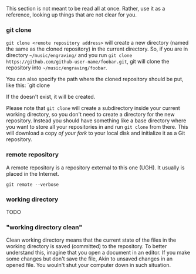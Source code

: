 This section is not meant to be read all at once.  Rather, use it as a reference, looking up things that are not clear for you.

### git clone

`git clone <remote repository address>` will create a new directory (named the same as the cloned repository) in the current directory.  So, if you are in directory `~/music/engraving/` and you run `git clone https://github.com/github-user-name/foobar.git`, git will clone the repository into `~/music/engraving/foobar`.

You can also specify the path where the cloned repository should be put, like this:
`git clone <remote repository address> <destination path>

If the <destination path> doesn't exist, it will be created.

Please note that `git clone` will create a subdirectory inside your current
working directory, so you don't need to create a directory for the new
repository. Instead you should have something like a base directory where
you want to store all your repositories in and run `git clone` from there.
This will download a copy *of your fork* to your local disk and initialize
it as a Git repository.


### remote repository

A remote repository is a repository external to this one (UGH).  It usually is placed in the Internet.

`git remote --verbose`

### working directory

TODO


### "working directory clean"

Clean working directory means that the current state of the files in the working directory is saved (committed) to the repository.  To better understand this, imagine that you open a document in an editor.  If you make some changes but don't save the file, 
Akin to unsaved changes in an opened file.  You wouln't shut your computer down in such situation.